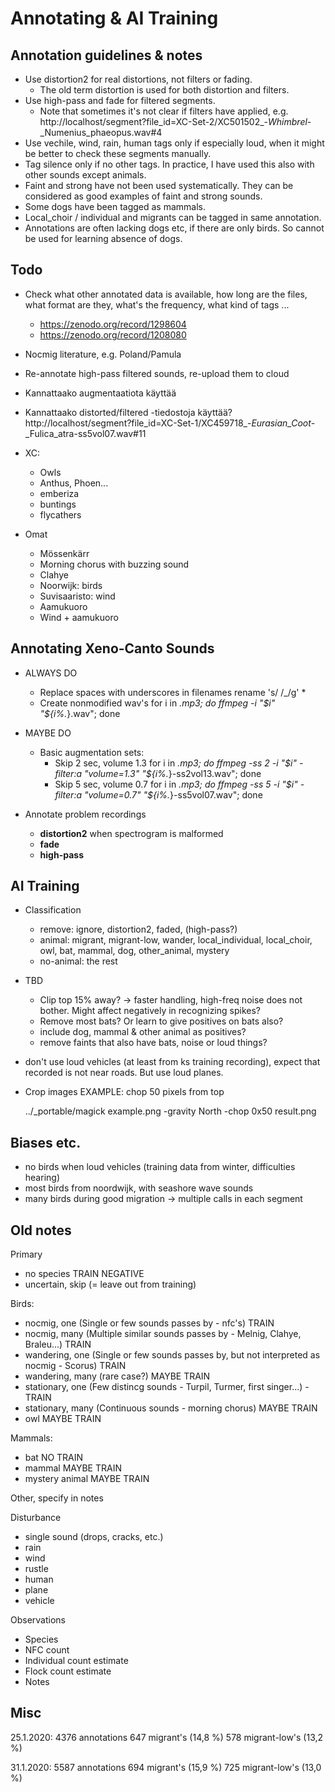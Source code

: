 # Annotating & AI Training

## Annotation guidelines & notes

- Use distortion2 for real distortions, not filters or fading.
  - The old term distortion is used for both distortion and filters.
- Use high-pass and fade for filtered segments.
  - Note that sometimes it's not clear if filters have applied, e.g. http://localhost/segment?file_id=XC-Set-2/XC501502_-_Whimbrel_-_Numenius_phaeopus.wav#4
- Use vechile, wind, rain, human tags only if especially loud, when it might be better to check these segments manually.
- Tag silence only if no other tags. In practice, I have used this also with other sounds except animals.
- Faint and strong have not been used systematically. They can be considered as good examples of faint and strong sounds.
- Some dogs have been tagged as mammals.
- Local_choir / individual and migrants can be tagged in same annotation.
- Annotations are often lacking dogs etc, if there are only birds. So cannot be used for learning absence of dogs.

## Todo

- Check what other annotated data is available, how long are the files, what format are they, what's the frequency, what kind of tags ...
  - https://zenodo.org/record/1298604
  - https://zenodo.org/record/1208080
- Nocmig literature, e.g. Poland/Pamula

- Re-annotate high-pass filtered sounds, re-upload them to cloud
- Kannattaako augmentaatiota käyttää
- Kannattaako distorted/filtered -tiedostoja käyttää? http://localhost/segment?file_id=XC-Set-1/XC459718_-_Eurasian_Coot_-_Fulica_atra-ss5vol07.wav#11

- XC:
  - Owls
  - Anthus, Phoen...
  - emberiza
  - buntings
  - flycathers

- Omat
  - Mössenkärr
  - Morning chorus with buzzing sound 
  - Clahye
  - Noorwijk: birds
  - Suvisaaristo: wind
  - Aamukuoro
  - Wind + aamukuoro



## Annotating Xeno-Canto Sounds

- ALWAYS DO
  - Replace spaces with underscores in filenames
      rename 's/ /_/g' *
  - Create nonmodified wav's
      for i in *.mp3; do ffmpeg -i "$i" "${i%.*}.wav"; done

- MAYBE DO
  - Basic augmentation sets:
    - Skip 2 sec, volume 1.3
        for i in *.mp3; do ffmpeg -ss 2 -i "$i" -filter:a "volume=1.3" "${i%.*}-ss2vol13.wav"; done
    - Skip 5 sec, volume 0.7
        for i in *.mp3; do ffmpeg -ss 5 -i "$i" -filter:a "volume=0.7" "${i%.*}-ss5vol07.wav"; done

- Annotate problem recordings

  - **distortion2** when spectrogram is malformed
  - **fade**
  - **high-pass**



## AI Training

- Classification
  - remove: ignore, distortion2, faded, (high-pass?)
  - animal: migrant, migrant-low, wander, local_individual, local_choir, owl, bat, mammal, dog, other_animal, mystery
  - no-animal: the rest

- TBD
  - Clip top 15% away? -> faster handling, high-freq noise does not bother. Might affect negatively in recognizing spikes?
  - Remove most bats? Or learn to give positives on bats also?
  - include dog, mammal & other animal as positives?
  - remove faints that also have bats, noise or loud things?

- don't use loud vehicles (at least from ks training recording), expect that recorded is not near roads. But use loud planes.

- Crop images
    EXAMPLE: chop 50 pixels from top

    ../_portable/magick example.png -gravity North -chop 0x50 result.png


## Biases etc.

- no birds when loud vehicles (training data from winter, difficulties hearing)
- most birds from noordwijk, with seashore wave sounds
- many birds during good migration -> multiple calls in each segment


## Old notes

Primary
- no species TRAIN NEGATIVE
- uncertain, skip (= leave out from training)

Birds:
- nocmig, one (Single or few sounds passes by - nfc's) TRAIN
- nocmig, many (Multiple similar sounds passes by - Melnig, Clahye, Braleu...) TRAIN
- wandering, one (Single or few sounds passes by, but not interpreted as nocmig - Scorus) TRAIN
- wandering, many (rare case?) MAYBE TRAIN
- stationary, one (Few distincg sounds - Turpil, Turmer, first singer...) - TRAIN
- stationary, many (Continuous sounds - morning chorus) MAYBE TRAIN
- owl MAYBE TRAIN

Mammals:
- bat NO TRAIN
- mammal MAYBE TRAIN
- mystery animal MAYBE TRAIN

Other, specify in notes

Disturbance
- single sound (drops, cracks, etc.)
- rain
- wind
- rustle
- human
- plane
- vehicle

Observations
- Species
- NFC count
- Individual count estimate
- Flock count estimate
- Notes

## Misc

25.1.2020:
4376 annotations
647 migrant's (14,8 %)
578 migrant-low's (13,2 %)

31.1.2020:
5587 annotations
694 migrant's (15,9 %)
725 migrant-low's (13,0 %)
